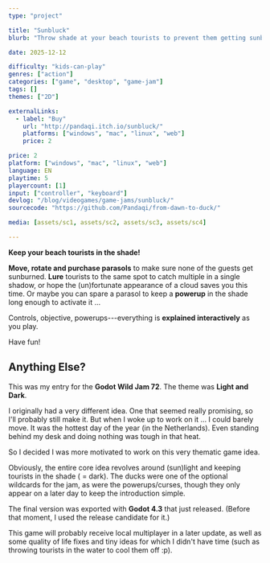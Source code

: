 ```yaml
---
type: "project"

title: "Sunbluck"
blurb: "Throw shade at your beach tourists to prevent them getting sunburned."

date: 2025-12-12

difficulty: "kids-can-play"
genres: ["action"]
categories: ["game", "desktop", "game-jam"]
tags: []
themes: ["2D"]

externalLinks:
  - label: "Buy"
    url: "http://pandaqi.itch.io/sunbluck/"
    platforms: ["windows", "mac", "linux", "web"]
    price: 2

price: 2
platform: ["windows", "mac", "linux", "web"]
language: EN
playtime: 5
playercount: [1]
input: ["controller", "keyboard"]
devlog: "/blog/videogames/game-jams/sunbluck/"
sourcecode: "https://github.com/Pandaqi/from-dawn-to-duck/"

media: [assets/sc1, assets/sc2, assets/sc3, assets/sc4]

---
```


**Keep your beach tourists in the shade!**

**Move, rotate and purchase parasols** to make sure none of the guests get sunburned. **Lure** tourists to the same spot to catch multiple in a single shadow, or hope the (un)fortunate appearance of a cloud saves you this time. Or maybe you can spare a parasol to keep a **powerup** in the shade long enough to activate it ...

Controls, objective, powerups---everything is **explained interactively** as you play.

Have fun!

## Anything Else?

This was my entry for the **Godot Wild Jam 72**. The theme was **Light and Dark**.

I originally had a very different idea. One that seemed really promising, so I'll probably still make it. But when I woke up to work on it ... I could barely move. It was the hottest day of the year (in the Netherlands). Even standing behind my desk and doing nothing was tough in that heat.

So I decided I was more motivated to work on this very thematic game idea.

Obviously, the entire core idea revolves around (sun)light and keeping tourists in the shade ( = dark). The ducks were one of the optional wildcards for the jam, as were the powerups/curses, though they only appear on a later day to keep the introduction simple.

The final version was exported with **Godot 4.3** that just released. (Before that moment, I used the release candidate for it.)

This game will probably receive local multiplayer in a later update, as well as some quality of life fixes and tiny ideas for which I didn't have time (such as throwing tourists in the water to cool them off :p).


